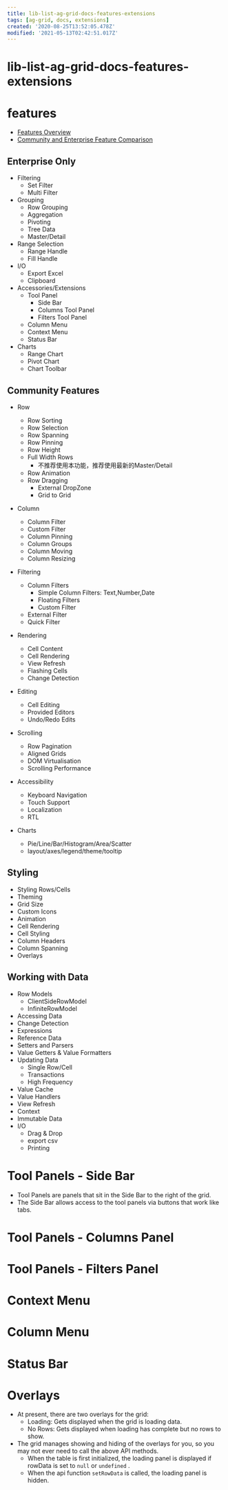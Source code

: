 ```yaml
---
title: lib-list-ag-grid-docs-features-extensions
tags: [ag-grid, docs, extensions]
created: '2020-08-25T13:52:05.478Z'
modified: '2021-05-13T02:42:51.017Z'
---
```


# lib-list-ag-grid-docs-features-extensions

# features

- [Features Overview](https://www.ag-grid.com/javascript-grid-features/)
- [Community and Enterprise Feature Comparison](https://www.ag-grid.com/javascript-grid-set-license/)

## Enterprise Only

- Filtering
  - Set Filter
  - Multi Filter
- Grouping
  - Row Grouping
  - Aggregation
  - Pivoting
  - Tree Data
  - Master/Detail
- Range Selection
  - Range Handle
  - Fill Handle
- I/O
  - Export Excel
  - Clipboard
- Accessories/Extensions
  - Tool Panel
    - Side Bar
    - Columns Tool Panel
    - Filters Tool Panel
  - Column Menu
  - Context Menu
  - Status Bar
- Charts
  - Range Chart
  - Pivot Chart
  - Chart Toolbar

## Community Features

- Row
  - Row Sorting
  - Row Selection
  - Row Spanning
  - Row Pinning
  - Row Height
  - Full Width Rows
    - 不推荐使用本功能，推荐使用最新的Master/Detail
  - Row Animation
  - Row Dragging
    - External DropZone
    - Grid to Grid

- Column
  - Column Filter
  - Custom Filter
  - Column Pinning
  - Column Groups
  - Column Moving
  - Column Resizing

- Filtering
  - Column Filters
    - Simple Column Filters: Text,Number,Date
    - Floating Filters
    - Custom Filter
  - External Filter
  - Quick Filter

- Rendering
  - Cell Content
  - Cell Rendering
  - View Refresh
  - Flashing Cells
  - Change Detection

- Editing
  - Cell Editing
  - Provided Editors
  - Undo/Redo Edits

- Scrolling
  - Row Pagination
  - Aligned Grids
  - DOM Virtualisation
  - Scrolling Performance

- Accessibility
  - Keyboard Navigation
  - Touch Support
  - Localization
  - RTL

- Charts
  - Pie/Line/Bar/Histogram/Area/Scatter
  - layout/axes/legend/theme/tooltip

## Styling

- Styling Rows/Cells
- Theming
- Grid Size
- Custom Icons
- Animation
- Cell Rendering
- Cell Styling
- Column Headers
- Column Spanning
- Overlays

## Working with Data

- Row Models
  - ClientSideRowModel
  - InfiniteRowModel
- Accessing Data
- Change Detection
- Expressions
- Reference Data
- Setters and Parsers
- Value Getters & Value Formatters
- Updating Data
  - Single Row/Cell
  - Transactions
  - High Frequency
- Value Cache
- Value Handlers
- View Refresh
- Context
- Immutable Data
- I/O
  - Drag & Drop
  - export csv
  - Printing

# Tool Panels - Side Bar

- Tool Panels are panels that sit in the Side Bar to the right of the grid. 
- The Side Bar allows access to the tool panels via buttons that work like tabs. 

# Tool Panels - Columns Panel

# Tool Panels - Filters Panel

# Context Menu

# Column Menu

# Status Bar

# Overlays

- At present, there are two overlays for the grid:
  - Loading: Gets displayed when the grid is loading data.
  - No Rows: Gets displayed when loading has complete but no rows to show.
- The grid manages showing and hiding of the overlays for you, so you may not ever need to call the above API methods. 
  - When the table is first initialized, the loading panel is displayed if rowData is set to `null` or `undefined` . 
  - When the api function `setRowData` is called, the loading panel is hidden.

